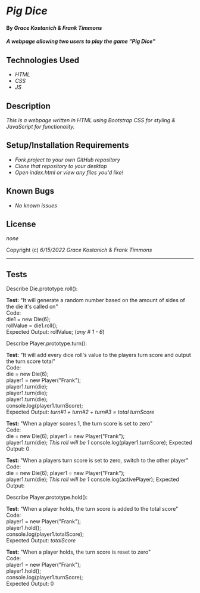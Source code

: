 # _Pig Dice_

#### By _**Grace Kostanich & Frank Timmons**_

#### _A webpage allowing two users to play the game "Pig Dice"_

## Technologies Used

* _HTML_
* _CSS_
* _JS_

## Description

_This is a webpage written in HTML using Bootstrap CSS for styling & JavaScript for functionality._

## Setup/Installation Requirements

* _Fork project to your own GitHub repository_ 
* _Clone that repository to your desktop_
* _Open index.html or view any files you'd like!_

## Known Bugs

* _No known issues_

## License

_none_

Copyright (c) _6/15/2022_ _Grace Kostanich & Frank Timmons_

----------------------------------------------------------------------

## Tests

Describe Die.prototype.roll():

**Test:** "It will generate a random number based on the amount of sides of the die it's called on"  
Code:  
die1 = new Die(6);  
rollValue = die1.roll();  
Expected Output: rollValue; (_any # 1 - 6_) 
  
Describe Player.prototype.turn():

**Test:** "It will add every dice roll's value to the players turn score and output the turn score total"  
Code:  
die = new Die(6);  
player1 = new Player("Frank");  
player1.turn(die);  
player1.turn(die);  
player1.turn(die);  
console.log(player1.turnScore);     
Expected Output: _turn#1 + turn#2 + turn#3 = total turnScore_

**Test:** "When a player scores 1, the turn score is set to zero"  
Code:  
die = new Die(6); 
player1 = new Player("Frank");    
player1.turn(die); _This roll will be 1_ 
console.log(player1.turnScore);
Expected Output: 0  

**Test:** "When a players turn score is set to zero, switch to the other player"  
Code:  
die = new Die(6); 
player1 = new Player("Frank");    
player1.turn(die); _This roll will be 1_ 
console.log(activePlayer);
Expected Output: 

Describe Player.prototype.hold():

**Test:** "When a player holds, the turn score is added to the total score"  
Code:  
player1 = new Player("Frank");  
player1.hold();  
console.log(player1.totalScore);  
Expected Output: _totalScore_  

**Test:** "When a player holds, the turn score is reset to zero"  
Code:  
player1 = new Player("Frank");  
player1.hold();  
console.log(player1.turnScore);  
Expected Output: 0 
